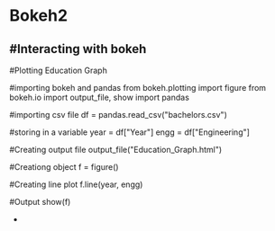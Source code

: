# Bokeh2
#Interacting with bokeh
-
#Plotting Education Graph

#importing bokeh and pandas
from bokeh.plotting import figure
from bokeh.io import output_file, show
import pandas

#importing csv file
df = pandas.read_csv("bachelors.csv")

#storing in a variable
year = df["Year"]
engg = df["Engineering"]

#Creating output file
output_file("Education_Graph.html")

#Creationg object
f = figure()

#Creating line plot
f.line(year, engg)

#Output
show(f)

-
